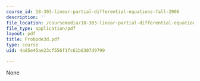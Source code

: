 ```yaml
---
course_id: 18-303-linear-partial-differential-equations-fall-2006
description: ''
file_location: /coursemedia/18-303-linear-partial-differential-equations-fall-2006/4a85e45ae23cf556f1fc61b8307d9799_Probpde3d.pdf
file_type: application/pdf
layout: pdf
title: Probpde3d.pdf
type: course
uid: 4a85e45ae23cf556f1fc61b8307d9799

---
```

None